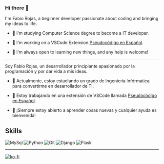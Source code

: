 ### Hi there 👋

I'm Fabio Rojas, a beginner developer passionate about coding and bringing my ideas to life.

- 🌱 I'm studying Computer Science degree to become a IT developer.

- 🔭 I'm working on a VSCode Extension [Pseudocódigo en Español](https://github.com/SymbiontZ/pseud-esp).

- 👯 I'm always open to learning new things, and any help is welcome!

---

Soy Fabio Rojas, un desarrollador principiante apasionado por la programación y por dar vida a mis ideas.

- 🌱 Actualmente, estoy estudiando un grado de Ingeniería Infórmatica para convertirme en desarrollador de TI.

- 🔭 Estoy trabajando en una extensión de VSCode llamada [Pseudocódigo en Español](https://github.com/SymbiontZ/pseud-esp).

- 👯 ¡Siempre estoy abierto a aprender cosas nuevas y cualquier ayuda es bienvenida!


## Skills
![MySql](https://img.shields.io/badge/MySQL-005C84?style=for-the-badge&logo=mysql&logoColor=white)
![Python](https://img.shields.io/badge/Python-FFD43B?style=for-the-badge&logo=python&logoColor=blue)
![Git](https://img.shields.io/badge/GIT-E44C30?style=for-the-badge&logo=git&logoColor=white)
![Django](https://img.shields.io/badge/django-%23092E20.svg?style=for-the-badge&logo=django&logoColor=white)
![Flask](https://img.shields.io/badge/flask-%23000.svg?style=for-the-badge&logo=flask&logoColor=white)

---

[![ko-fi](https://ko-fi.com/img/githubbutton_sm.svg)](https://ko-fi.com/I2I712KDLH)
